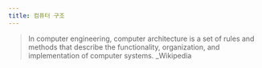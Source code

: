 ```yaml
---
title: 컴퓨터 구조
---
```


> In computer engineering, computer architecture is a set of rules and methods that describe the functionality, organization, and implementation of computer systems. _Wikipedia